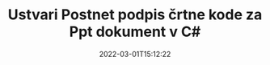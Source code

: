 ---
############################# Static ############################
layout: "auto-gen-signature"
date: 2022-03-01T15:12:22
draft: false
operation: Sign
signaturetype: Barcode
codetype: Postnet
fileformat: Ppt
productName: .NET
lang: sl
productCode: net
otherformats: pdf doc docx docm dot dotm dotx odt ott rtf xls xlsx xlsm xlsb csv ods ots xltx xltm ppt pptx pps ppsx odp otp potx potm pptm ppsm png jpg bmp gif tiff svg webp wmf
breadcrumb: Put  Barcode signature on Ppt for C#

############################# Head ############################
head_title: "eSign Ppt dokument s črtno kodo Postnet v C#"
head_description: "Ustvarite podpis črtne kode Postnet in ga postavite na dokument Ppt z .NET z nekaj vrsticami kode. Uporabite API za podpis dokumentov GroupDocs za podpisovanje različnih formatov datotek."

############################# Header ############################
title: "Ustvari Postnet podpis črtne kode za Ppt dokument v C#"
description: "e-Podpišite svoje Ppt poslovne dokumente s črtno kodo Postnet. Hitro in preprosto ustvarite podpis črtne kode z nekaj vrsticami kode za nastavitev možnosti podpisovanja."
bg_image: "https://cms.admin.containerize.com/templates/aspose/App_Themes/V3/images/bg/header1.png"
bg_overlay: false
button:
    enable: true

############################# SubMenu ############################
submenu:
    enable: true

    left:
        img_alt: "GroupDocs.Signature for .NET"
        image: "https://cms.admin.containerize.com/templates/groupdocs/images/product-logos/90x90-noborder/groupdocs-signature-net.png"
        product: "GroupDocs.Signature"
        platform: ".NET"



############################# About ############################
about:
    enable: true
    title: "O API-ju za podpise črtne kode GroupDocs.Signature for .NET."
    content: |
        [GroupDocs.Signature for .NET](https://products.groupdocs.com/signature/net/) je hiter in preprost API za upravljanje e-podpisovanja digitalnih dokumentov z uporabo vrst črtne kode, kot so UPCA, UPCE, EAN13, EAN14, Code39, Code39Extended, Code128, Codabar, Postnet, ISBN , ITF14 in mnogi drugi. Stranke lahko preprosto ustvarijo črtne kode z zahtevanim besedilom in jih dodajo v PDF, dokumente Microsoft Office Words, delovne zvezke Microsoft Office Excel, predstavitve MS PowerPoint, datoteke Adobe Photoshop in različne formate slik. Črtne kode v dokumentih je mogoče posodobiti, iskati, preveriti, izbrisati ali predogledati. Poleg tega je podprto prilagajanje črtnih kod.
    

############################# Steps ############################
steps:
    enable: true
    title_left: "Koraki za podpis Ppt z Barcode v C#"
    content_left: |
        [GroupDocs.Signature for .NET](https://products.groupdocs.com/signature/net/) omogoča hitro in enostavno podpisovanje dokumentov Ppt s podpisi Barcode.
        
        * Ustvarite primerek razreda podpisa, ki zagotavlja datoteko Ppt, ki naj bi se podpisala kot pot ali pomnilniški tok
        * Instanciirajte razred SignOptions in nastavite vse zahtevane podatke.
        * Prikličite metodo Signature.Sign(), ki posreduje izhodno datoteko Ppt ali pomnilniški tok

    title_right: " Sistemske zahteve"
    content_right: |
        GroupDocs.Signature for .NET so podprti na vseh glavnih platformah in operacijskih sistemih. Preden izvedete spodnjo kodo, se prepričajte, da imate v sistemu nameščene naslednje predpogoje.

        * Operacijski sistemi: Microsoft Windows, Linux, MacOS
        * Razvojna okolja: Microsoft Visual Studio, Xamarin, MonoDevelop
        * Frameworks: .NET Framework, .NET Standard, .NET Core, Mono
        * Pridobite najnovejši GroupDocs.Signature for .NET iz [Nuget](https://www.nuget.org/packages/groupdocs.signature)
         
    code: |
        ```csharp    
        
        // Set up input Ppt file
        string filePath = "input.ppt";
        // Set up output file
        string outputFilePath = "output.ppt";

        // Instantiate Signature for input file
        using (var signature = new GroupDocs.Signature.Signature(filePath))
        {
                // create barcode option with predefined barcode text
                var options = new BarcodeSignOptions("BC12345678")
                {
                    // setup Barcode encoding type
                    EncodeType = BarcodeTypes.Postnet,

                    // set signature position
                    Left = 50,
                    Top = 50,
                    Width = 200,
                    Height = 50                                        
                };
                
                // sign Ppt document
                SignResult result = signature.Sign(outputFilePath, options);
        }

        ```

############################# Demos ############################
demos:
    enable: true
    title: "Podpisovanje dokumentov Ppt z Barcode Live Demo"
    content: |
       Takoj zdaj podpišite datoteko Ppt z različnimi podpisi, tako da obiščete spletno mesto [GroupDocs.Signature App](https://products.groupdocs.app/signature/family). Brezplačna spletna predstavitev čaka na vas.

        
############################# About Formats ############################
about_formats:
    enable: true
    format:
        # format loop
        - icon: "fas fa-barcode"
          title: "About Postnet Barcode"
          content: |
            POSTNET (Postal Numeric Encoding Technique) je simbologija črtne kode, ki jo Poštna služba Združenih držav uporablja za pomoč pri usmerjanju pošte.
          characterset: |
             Številske številke (0-9).
          textcapacity: |
             Do 11 znakov.
          image: |
             iVBORw0KGgoAAAANSUhEUgAAACcAAAAjCAYAAAAXMhMjAAAAAXNSR0IArs4c6QAAAARnQU1BAACxjwv8YQUAAAAJcEhZcwAADsMAAA7DAcdvqGQAAACeSURBVFhH7c7BCkMxEELR/P9Pp1LoRrCXpi4Cbw5kIRKZtS82x52a407Ncae+HrfWer8Pyr+i/3NcQv/nuIT+z3EJ/X/Ocf9mlxuhsXZ2uREaa2eXG6Gxdna5ERprZ5cbobF2drkRGmtnlxuhsXZ2uREaa2eXG6Gxdna5ERprZ5cbobF2drkRGmtnlxuhsXZ2ubnAHHdqjjt18XF7vwDevzbHqsQWPwAAAABJRU5ErkJggg==

          link: ""

############################# More Formats ############################
more_formats:
    enable: true
    title: "Drugi podprti podpisi Barcode za C#"
    content: |
        "Ppt lahko podpišete tudi z drugimi vrstami podpisov. Oglejte si spodnji seznam."
    format: 
        
       
back_to_top:
    enable: true
---